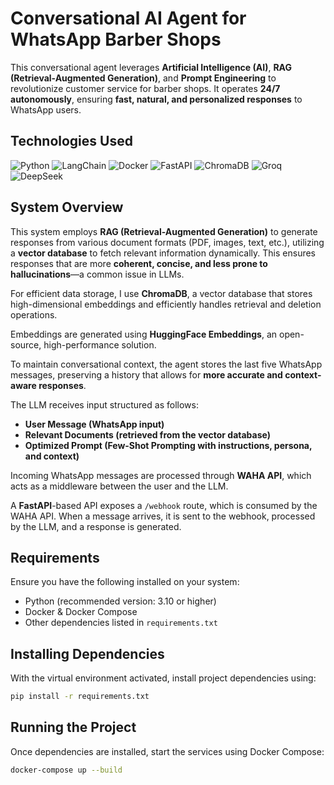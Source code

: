 # Conversational AI Agent for WhatsApp Barber Shops

This conversational agent leverages **Artificial Intelligence (AI)**, **RAG (Retrieval-Augmented Generation)**, and **Prompt Engineering** to revolutionize customer service for barber shops. It operates **24/7 autonomously**, ensuring **fast, natural, and personalized responses** to WhatsApp users.

## Technologies Used

![Python](https://img.shields.io/badge/Python-3776AB?logo=python&logoColor=white&style=for-the-badge)
![LangChain](https://img.shields.io/badge/LangChain-%23000000.svg?style=for-the-badge&logo=LangChain&logoColor=white)
![Docker](https://img.shields.io/badge/Docker-2496ED?logo=docker&logoColor=white&style=for-the-badge)
![FastAPI](https://img.shields.io/badge/FastAPI-009688?logo=fastapi&logoColor=white&style=for-the-badge)
![ChromaDB](https://img.shields.io/badge/ChromaDB-FF0000?style=for-the-badge&logo=chroma&logoColor=FFFFFF)
![Groq](https://img.shields.io/badge/Groq-FF6347?logo=groq&logoColor=white&style=for-the-badge)
![DeepSeek](https://img.shields.io/badge/DeepSeek-4b6bfc?style=for-the-badge&logoColor=FFFFFF)

## System Overview

This system employs **RAG (Retrieval-Augmented Generation)** to generate responses from various document formats (PDF, images, text, etc.), utilizing a **vector database** to fetch relevant information dynamically. This ensures responses that are more **coherent, concise, and less prone to hallucinations**—a common issue in LLMs.

For efficient data storage, I use **ChromaDB**, a vector database that stores high-dimensional embeddings and efficiently handles retrieval and deletion operations.

Embeddings are generated using **HuggingFace Embeddings**, an open-source, high-performance solution.

To maintain conversational context, the agent stores the last five WhatsApp messages, preserving a history that allows for **more accurate and context-aware responses**.

The LLM receives input structured as follows:
- **User Message (WhatsApp input)**
- **Relevant Documents (retrieved from the vector database)**
- **Optimized Prompt (Few-Shot Prompting with instructions, persona, and context)**

Incoming WhatsApp messages are processed through **WAHA API**, which acts as a middleware between the user and the LLM.

A **FastAPI**-based API exposes a `/webhook` route, which is consumed by the WAHA API. When a message arrives, it is sent to the webhook, processed by the LLM, and a response is generated.

## Requirements

Ensure you have the following installed on your system:

- Python (recommended version: 3.10 or higher)
- Docker & Docker Compose
- Other dependencies listed in `requirements.txt`

## Installing Dependencies

With the virtual environment activated, install project dependencies using:

```bash
pip install -r requirements.txt
```

## Running the Project

Once dependencies are installed, start the services using Docker Compose:

```bash
docker-compose up --build
```
